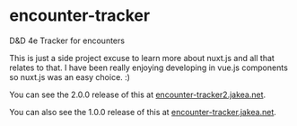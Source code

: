 # encounter-tracker
D&amp;D 4e Tracker for encounters

This is just a side project excuse to learn more about nuxt.js and all that relates to that. 
I have been really enjoying developing in vue.js components so nuxt.js was an easy choice. :)

You can see the 2.0.0 release of this at [encounter-tracker2.jakea.net](http://encounter-tracker2.jakea.net).

You can also see the 1.0.0 release of this at [encounter-tracker.jakea.net](http://encounter-tracker.jakea.net).



